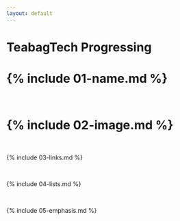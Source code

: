 ```yaml
---
layout: default
---
```

# TeabagTech Progressing
# {% include 01-name.md %}

<br>

# {% include 02-image.md %}

<br>

{% include 03-links.md %}

<br>

{% include 04-lists.md %}

<br>

{% include 05-emphasis.md %}